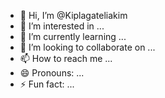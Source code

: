 - 👋 Hi, I’m @Kiplagateliakim
- 👀 I’m interested in ...
- 🌱 I’m currently learning ...
- 💞️ I’m looking to collaborate on ...
- 📫 How to reach me ...
- 😄 Pronouns: ...
- ⚡ Fun fact: ...

<!---
Kiplagateliakim/Kiplagateliakim is a ✨ special ✨ repository because its `README.md` (this file) appears on your GitHub profile.
You can click the Preview link to take a look at your changes.
--->
